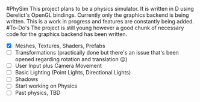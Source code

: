 #PhySim
This project plans to be a physics simulator. It is written in D using Derelict's OpenGL bindings. Currently only the graphics backend is being written. This is a work in progress and features are constantly being added.
#To-Do's
The project is still young however a good chunk of necessary code for the graphics backend has been written. 
- [x] Meshes, Textures, Shaders, Prefabs
- [ ] Transformations (practically done but there's an issue that's been opened regarding rotation and translation :unamused:)
- [ ] User Input plus Camera Movement
- [ ] Basic Lighting (Point Lights, Directional Lights)
- [ ] Shadows
- [ ] Start working on Physics
- [ ] Past physics, TBD
